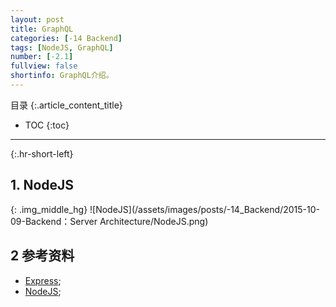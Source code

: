 ```yaml
---
layout: post
title: GraphQL
categories: [-14 Backend]
tags: [NodeJS, GraphQL]
number: [-2.1]
fullview: false
shortinfo: GraphQL介绍。
---
```

目录
{:.article_content_title}


* TOC
{:toc}

---
{:.hr-short-left}

## 1. NodeJS ##

{: .img_middle_hg}
![NodeJS](/assets/images/posts/-14_Backend/2015-10-09-Backend：Server Architecture/NodeJS.png)

## 2 参考资料 ##

- [Express](http://expressjs.com/);
- [NodeJS](https://nodejs.org/en/);


